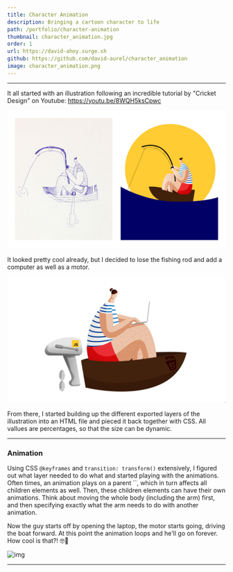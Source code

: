 ```yaml
---
title: Character Animation
description: Bringing a cartoon character to life
path: /portfolio/character-animation
thumbnail: character_animation.jpg
order: 1
url: https://david-ahoy.surge.sh
github: https://github.com/david-aurel/character_animation
image: character_animation.png
---
```


---

It all started with an illustration following an incredible tutorial by "Cricket Design" on Youtube: https://youtu.be/8WQH5ksCpwc

![img](./man_v1_group.jpg)

It looked pretty cool already, but I decided to lose the fishing rod and add a computer as well as a motor.

![img](./man_v2.png)

From there, I started building up the different exported layers of the illustration into an HTML file and pieced it back together with CSS. All vallues are percentages, so that the size can be dynamic.

---

### Animation

Using CSS `@keyframes` and `transition: transform()` extensively, I figured out what layer needed to do what and started playing with the animations. Often times, an animation plays on a parent ``, which in turn affects all children elements as well. Then, these children elements can have their own animations. Think about moving the whole body (including the arm) first, and then specifying exactly what the arm needs to do with another animation.

Now the guy starts off by opening the laptop, the motor starts going, driving the boat forward. At this point the animation loops and he'll go on forever. How cool is that?! 🤓🥳

![img](./man_v2.gif)

---
